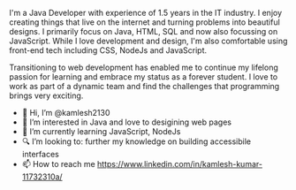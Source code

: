 I'm a Java Developer with experience of 1.5 years in the IT industry. I enjoy creating things that live on the internet and turning problems into beautiful designs. I primarily focus on Java, HTML, SQL and now also focussing on JavaScript. While I love development and design, I'm also comfortable using front-end tech including CSS, NodeJs and JavaScript.

Transitioning to web development has enabled me to continue my lifelong passion for learning and embrace my status as a forever student. I love to work as part of a dynamic team and find the challenges that programming brings very exciting.


- 👋 Hi, I’m @kamlesh2130
- 👀 I’m interested in Java and love to desigining web pages
- 🌱 I’m currently learning JavaScript, NodeJs
- 🔍 I’m looking to: further my knowledge on building accessibile interfaces
- 📫 How to reach me https://www.linkedin.com/in/kamlesh-kumar-11732310a/

